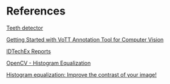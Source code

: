 # References

[Teeth detector](https://github.com/clemkoa/tooth-detection)

[Getting Started with VoTT Annotation Tool for Computer Vision](https://blog.roboflow.com/vott/)

[IDTechEx Reports](https://www.idtechex.com/)

[OpenCV - Histogram Equalization](https://docs.opencv.org/3.1.0/d5/daf/tutorial_py_histogram_equalization.html)

[Histogram equalization: Improve the contrast of your image!](https://medium.com/@urveeausekar/histogram-equalization-improve-the-contrast-of-your-image-59748752102b)

[]()

[]()

[]()

[]()

[]()

[]()

[]()

[]()

[]()

